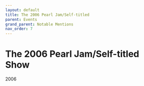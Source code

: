 ```yaml
---
layout: default
title: The 2006 Pearl Jam/Self-titled
parent: Events
grand_parent: Notable Mentions
nav_order: 7
---
```


# The 2006 Pearl Jam/Self-titled Show

2006
